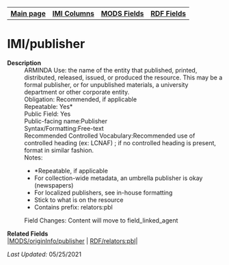 <!DOCTYPE html>
<html>

<body>
<table style="width:100%">
  <tr>
    <th><a href="index.md">Main page</a></th>
	<th><a href="IMI.md">IMI Columns</a></th>
    <th><a href="MODS.md">MODS Fields</a></th>
    <th><a href="RDF.md">RDF Fields</a></th>
  </tr>
</table>

<h1>IMI/publisher</h1>
<dl>
  <dt><b>Description</b></dt>
  <dd>ARMINDA Use: the name of the entity that published, printed, distributed, released, issued, or produced the resource.  This may be a formal publisher, or for unpublished materials, a university department or other corporate entity.</dd>
  <dd>Obligation: Recommended, if applicable</dd>
  <dd>Repeatable: Yes* </dd>
  <dd>Public Field: Yes</dd>
  <dd>Public-facing name:Publisher</dd>
  <dd>Syntax/Formatting:Free-text</dd>
  <dd>Recommended Controlled Vocabulary:Recommended use of controlled heading (ex: LCNAF) ; if no controlled heading is present, format in similar fashion. </dd>
  <dd>Notes: 
	<ul>
		<li>*Repeatable, if applicable</li>
		<li>For collection-wide metadata, an umbrella publisher is okay (newspapers)</li>
		<li>For localized publishers, see in-house formatting</li>
		<li>Stick to what is on the resource </li>
		<li>Contains prefix: relators:pbl</li>
	</ul>
  </dd>
  <dd>Field Changes: Content will move to field_linked_agent</dd>
</dl>
<dl>
	<dt><b>Related Fields</b></dt>
		|<a href="mods.originInfo_publisher.md">MODS/originInfo/publisher</a> | <a href="rdf.field_linked_agent.md">RDF/relators:pbl</a>|
</dl>
<p><i>Last Updated: </i>05/25/2021</p>
</body>
</html>